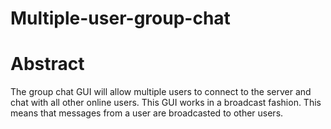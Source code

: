 # Multiple-user-group-chat
# Abstract
The group chat GUI will allow multiple users to connect to the server and chat with all other online users. This GUI works in a broadcast fashion. This means that messages from a user are broadcasted to other users. 
